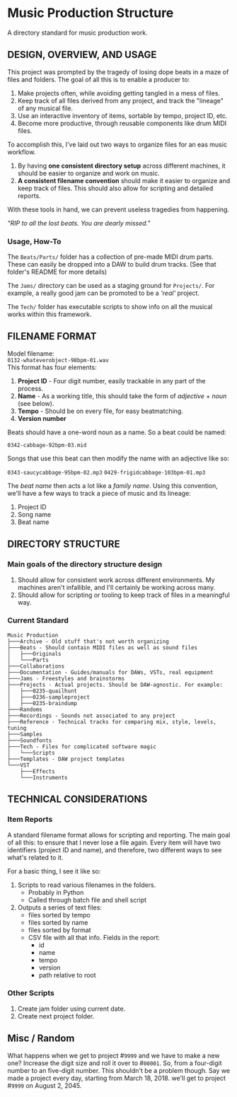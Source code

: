 # Music Production Structure

A directory standard for music production work.

## DESIGN, OVERVIEW, AND USAGE

This project was prompted by the tragedy of losing dope beats in a maze of files and folders. The goal of all this is to enable a producer to:

1. Make projects often, while avoiding getting tangled in a mess of files.
1. Keep track of all files derived from any project, and track the "lineage" of any musical file.
1. Use an interactive inventory of items, sortable by tempo, project ID, etc.
1. Become more productive, through reusable components like drum MIDI files.

To accomplish this, I've laid out two ways to organize files for an eas music workflow.

1. By having **one consistent directory setup** across different machines, it should be easier to organize and work on music.
1. **A consistent filename convention** should make it easier to organize and keep track of files. This should also allow for scripting and detailed reports.

With these tools in hand, we can prevent useless tragedies from happening.

_"RIP to all the lost beats. You are dearly missed."_

### Usage, How-To

The `Beats/Parts/` folder has a collection of pre-made MIDI drum parts. These can easily be dropped into a DAW to build drum tracks. (See that folder's README for more details)

The `Jams/` directory can be used as a staging ground for `Projects/`. For example, a really good jam can be promoted to be a _'real'_ project.

The `Tech/` folder has executable scripts to show info on all the musical works within this framework.

## FILENAME FORMAT

Model filename:    
`0132-whateverobject-98bpm-01.wav`    
This format has four elements:

1. **Project ID** - Four digit number, easily trackable in any part of the process.
1. **Name** - As a working title, this should take the form of _adjective_ + _noun_ (see below).
1. **Tempo** - Should be on every file, for easy beatmatching.
1. **Version number**

Beats should have a one-word noun as a name. So a beat could be named:

`0342-cabbage-92bpm-03.mid`

Songs that use this beat can then modify the name with an adjective like so:

`0343-saucycabbage-95bpm-02.mp3`
`0429-frigidcabbage-103bpm-01.mp3`

The _beat name_ then acts a lot like a _family name_. Using this convention, we'll have a few ways to track a piece of music and its lineage:

1. Project ID
1. Song name
1. Beat name

## DIRECTORY STRUCTURE

### Main goals of the directory structure design

1. Should allow for consistent work across different environments. My machines aren't infallible, and I'll certainly be working across many.
1. Should allow for scripting or tooling to keep track of files in a meaningful way.

### Current Standard

```
Music Production
├───Archive - Old stuff that's not worth organizing
├───Beats - Should contain MIDI files as well as sound files
│   ├───Originals
│   └───Parts
├───Collaborations
├───Documentation - Guides/manuals for DAWs, VSTs, real equipment
├───Jams - Freestyles and brainstorms
├───Projects - Actual projects. Should be DAW-agnostic. For example:
│   ├───0235-quailhunt
│   ├───0236-sampleproject
│   ├───0235-braindump
├───Randoms
├───Recordings - Sounds not associated to any project
├───Reference - Technical tracks for comparing mix, style, levels, tuning
├───Samples
├───Soundfonts
├───Tech - Files for complicated software magic
│   └───Scripts
├───Templates - DAW project templates
└───VST
    ├───Effects
    └───Instruments
```

## TECHNICAL CONSIDERATIONS

### Item Reports

A standard filename format allows for scripting and reporting. The main goal of all this: to ensure that I never lose a file again. Every item will have two identifiers (project ID and name), and therefore, two different ways to see what's related to it.

For a basic thing, I see it like so:

1. Scripts to read various filenames in the folders.
    + Probably in Python
    + Called through batch file and shell script
1. Outputs a series of text files:
    + files sorted by tempo
    + files sorted by name
    + files sorted by format
    + CSV file with all that info. Fields in the report:
        * id
        * name
        * tempo
        * version
        * path relative to root

### Other Scripts

1. Create jam folder using current date.
1. Create next project folder.

## Misc / Random

What happens when we get to project #`9999` and we have to make a new one? Increase the digit size and roll it over to #`00001`. So, from a four-digit number to an five-digit number. This shouldn't be a problem though. Say we made a project every day, starting from March 18, 2018. we'll get to project #`9999` on August 2, 2045.
